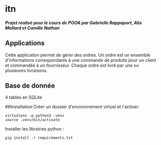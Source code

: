 # itn

##### Projet réalisé pour le cours de POOA par Gabrielle Rappaport, Alix Mallard et Camille Nathan

## Applications
Cette application permet de gérer des ordres.
Un ordre est un ensemble d'informations correspondants à une commande de produits pour un client et commandée à un fournisseur. Chaque ordre est livré par une ou plusieures livraisons.

## Base de donnée
4 tables en SQLite

##Installation
Créer un dossier d'environnement virtuel et l'activer:

```
virtualenv -p python3 .venv
source .venv/bin/activate
```
Installer les librairies python :

```
pip install -r requirements.txt
```